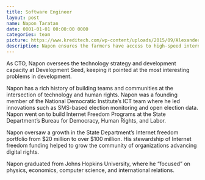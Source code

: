 ```yaml
---
title: Software Engineer
layout: post
name: Napon Taratan
date: 0001-01-01 00:00:00 0000
categories: team
picture: https://www.kreditech.com/wp-content/uploads/2015/09/Alexander-Graubner-M%C3%BCller-CTO_Founder_1.jpg
description: Napon ensures the farmers have access to high-speed internet.
---
```


As CTO, Napon oversees the technology strategy and development capacity at Development Seed, keeping it pointed at the most interesting problems in development.

Napon has a rich history of building teams and communities at the intersection of technology and human rights. Napon was a founding member of the National Democratic Institute’s ICT team where he led innovations such as SMS-based election monitoring and open election data. Napon went on to build Internet Freedom Programs at the State Department’s Bureau for Democracy, Human Rights, and Labor.

Napon oversaw a growth in the State Department’s Internet freedom portfolio from $20 million to over $100 million. His stewardship of Internet freedom funding helped to grow the community of organizations advancing digital rights.

Napon graduated from Johns Hopkins University, where he “focused” on physics, economics, computer science, and international relations.